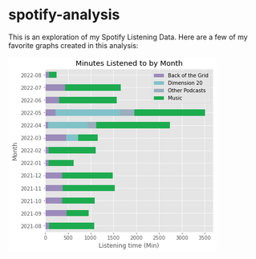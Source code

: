 # spotify-analysis
This is an exploration of my Spotify Listening Data. Here are a few of my favorite graphs created in this analysis:

![Podcast Listening Data](https://github.com/nate-downer/spotify-analysis/blob/master/data/exported-images/podcasts.png?raw=true)

